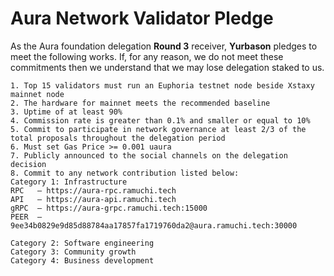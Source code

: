 # Aura Network Validator Pledge

As the Aura foundation delegation **Round 3** receiver, **Yurbason** pledges to meet the following works. If, for any reason, we do not meet these commitments then we understand that we may lose delegation staked to us.

    1. Top 15 validators must run an Euphoria testnet node beside Xstaxy mainnet node
    2. The hardware for mainnet meets the recommended baseline    
    3. Uptime of at least 90%
    4. Commission rate is greater than 0.1% and smaller or equal to 10%
    5. Commit to participate in network governance at least 2/3 of the total proposals throughout the delegation period
    6. Must set Gas Price >= 0.001 uaura
    7. Publicly announced to the social channels on the delegation decision
    8. Commit to any network contribution listed below:
    Category 1: Infrastructure
    RPC   — https://aura-rpc.ramuchi.tech
    API   — https://aura-api.ramuchi.tech
    gRPC  — https://aura-grpc.ramuchi.tech:15000
    PEER  — 9ee34b0829e9d85d88784aa17857fa1719760da2@aura.ramuchi.tech:30000
    
    Category 2: Software engineering
    Category 3: Community growth
    Category 4: Business development
